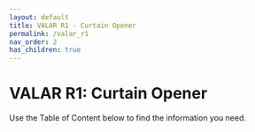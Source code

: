 ```yaml
---
layout: default
title: VALAR R1 - Curtain Opener
permalink: /valar_r1
nav_order: 2
has_children: true
---
```


# VALAR R1: Curtain Opener

Use the Table of Content below to find the information you need.

